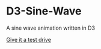 D3-Sine-Wave
============

A sine wave animation written in D3

[Give it a test drive](http://paulrenenichols.github.io/D3-Sine-Wave)